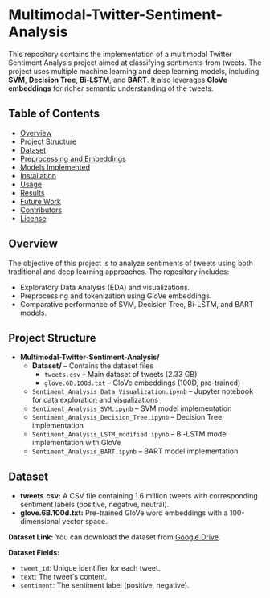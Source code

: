 <h1>Multimodal-Twitter-Sentiment-Analysis</h1>

<p>This repository contains the implementation of a multimodal Twitter Sentiment Analysis project aimed at classifying sentiments from tweets. The project uses multiple machine learning and deep learning models, including <strong>SVM</strong>, <strong>Decision Tree</strong>, <strong>Bi-LSTM</strong>, and <strong>BART</strong>. It also leverages <strong>GloVe embeddings</strong> for richer semantic understanding of the tweets.</p>

<h2>Table of Contents</h2>
<ul>
  <li><a href="#overview">Overview</a></li>
  <li><a href="#project-structure">Project Structure</a></li>
  <li><a href="#dataset">Dataset</a></li>
  <li><a href="#preprocessing-and-embeddings">Preprocessing and Embeddings</a></li>
  <li><a href="#models-implemented">Models Implemented</a></li>
  <li><a href="#installation">Installation</a></li>
  <li><a href="#usage">Usage</a></li>
  <li><a href="#results">Results</a></li>
  <li><a href="#future-work">Future Work</a></li>
  <li><a href="#contributors">Contributors</a></li>
  <li><a href="#license">License</a></li>
</ul>

<h2 id="overview">Overview</h2>
<p>The objective of this project is to analyze sentiments of tweets using both traditional and deep learning approaches. The repository includes:</p>
<ul>
  <li>Exploratory Data Analysis (EDA) and visualizations.</li>
  <li>Preprocessing and tokenization using GloVe embeddings.</li>
  <li>Comparative performance of SVM, Decision Tree, Bi-LSTM, and BART models.</li>
</ul>

<h2 id="project-structure">Project Structure</h2>
<ul>
  <li><strong>Multimodal-Twitter-Sentiment-Analysis/</strong>
    <ul>
      <li><strong>Dataset/</strong> – Contains the dataset files
        <ul>
          <li><code>tweets.csv</code> – Main dataset of tweets (2.33 GB)</li>
          <li><code>glove.6B.100d.txt</code> – GloVe embeddings (100D, pre-trained)</li>
        </ul>
      </li>
      <li><code>Sentiment_Analysis_Data_Visualization.ipynb</code> – Jupyter notebook for data exploration and visualizations</li>
      <li><code>Sentiment_Analysis_SVM.ipynb</code> – SVM model implementation</li>
      <li><code>Sentiment_Analysis_Decision_Tree.ipynb</code> – Decision Tree implementation</li>
      <li><code>Sentiment_Analysis_LSTM_modified.ipynb</code> – Bi-LSTM model implementation with GloVe</li>
      <li><code>Sentiment_Analysis_BART.ipynb</code> – BART model implementation</li>
    </ul>
  </li>
</ul>

<h2 id="dataset">Dataset</h2>
<ul>
  <li><strong>tweets.csv:</strong> A CSV file containing 1.6 million tweets with corresponding sentiment labels (positive, negative, neutral).</li>
  <li><strong>glove.6B.100d.txt:</strong> Pre-trained GloVe word embeddings with a 100-dimensional vector space.</li>
</ul>
<p><strong>Dataset Link:</strong> You can download the dataset from <a href="https://drive.google.com/drive/folders/1wm48DA5C-uvGN5FBz8DuptPT4iSDg5PP?usp=drive_link" target="_blank">Google Drive</a>.</p>
<p><strong>Dataset Fields:</strong></p>
<ul>
  <li><code>tweet_id</code>: Unique identifier for each tweet.</li>
  <li><code>text</code>: The tweet's content.</li>
  <li><code>sentiment</code>: The sentiment label (positive, negative).</li>
</ul>
